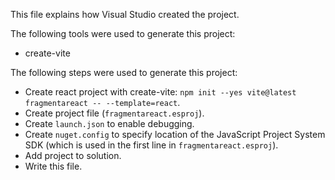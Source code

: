 This file explains how Visual Studio created the project.

The following tools were used to generate this project:
- create-vite

The following steps were used to generate this project:
- Create react project with create-vite: `npm init --yes vite@latest fragmentareact -- --template=react`.
- Create project file (`fragmentareact.esproj`).
- Create `launch.json` to enable debugging.
- Create `nuget.config` to specify location of the JavaScript Project System SDK (which is used in the first line in `fragmentareact.esproj`).
- Add project to solution.
- Write this file.
